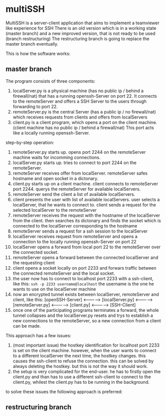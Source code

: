 # multiSSH

MultiSSH is a server-client application that aims to implement a teamviewer like experience for SSH
There is an old version which is in a working state (master branch) and a new improved version, that is not ready to be used (branch restructuring)
The restructuring branch is going to replace the master branch eventually.

This is how the software works:

## master branch

The program consists of three components:

1. localServer.py is a physical machine (has no public ip / behind a firewall/nat) that has a running openssh-Server on port 22. It connects to the remoteServer and offers a SSH Server to the users through forwarding to port 22.
2. remoteServer.py is the central Server (has a public ip / no firewall/nat) which receives requests from clients and offers from localServers
3. client.py is a client program, which opens a port on the client machine. (client machine has no public ip / behind a firewall/nat) This port acts like a locally running openssh-Server.

step-by-step operation:

1. remoteServer.py starts up. opens port 2244 on the remoteServer machine waits for incomming connections.
2. localServer.py starts up. tries to connect to port 2244 on the remoteServer.
3. remoteServer receives offer from localServer. remoteServer safes hostname and open socket in a dictonary.
4. client.py starts up on a client machine. client connects to remoteServer port 2244. querys the remoteServer for available localServers.
5. remoteServer send the client a list of available localServers.
6. client presents the user with list of available localServers. user selects a localServer, that he wants to connect to. client sends a request for the selected localServer to the remoteServer
7. remoteServer receives the request with the hostname of the localServer from the client. then searches its dictonary and finds the socket which is connected to the localServer corresponding to the hostname
8. remoteServer sends a request for a ssh session to the localServer
9. localServer receives request from remoteServer and opens a connection to the locally running openssh-Server on port 22
10. localServer opens a forward from local port 22 to the remoteServer over the connected socket.
11. remoteServer opens a forward between the connected localServer and the requesting client
12. client opens a socket locally on port 2233 and forwars traffic between the connected remoteServer and the local socket.
13. the user now has to connect to localhost port 2233 with a ssh-client, like this: `ssh -p 2233 username@localhost` the username is the one he wants to use on the localServer machine
14. now an encrypted tunnel exists between localServer, remoteServer and client, like this: [openSSH-Server] <-----> [localServer.py] <-----> [remoteServer.py] <-----> [client.py] <-----> [SSH-Client] 
15. once one of the participating programs terminates a forward, the whole tunnel collapses and the localServer.py resets and trys to establish a new connections to the remoteServer, so a new connection from a client can be made.

This approach has a few issues:

1. (most important issue) the hostkey identification for localhost port 2233 is set on the client machine. however, when the user wants to connect to a different localServer the next time, the hostkey changes. this causes the ssh-client to refuse the connection. this can be solved by always deleting the hostkey. but this is not the way it should work.
2. the setup is very complicated for the end-user. he has to firstly open the client.py and than has to use a different ssh-client to connect to the client.py, whilest the client.py has to be running in the background.

to solve these issues the following approach is preferred:

## restructuring branch


